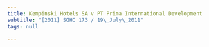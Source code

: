 ```yaml
---
title: Kempinski Hotels SA v PT Prima International Development
subtitle: "[2011] SGHC 173 / 19\_July\_2011"
tags: null

---
```


